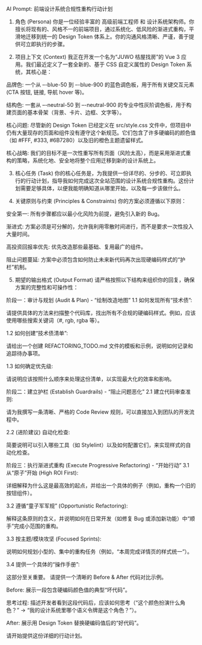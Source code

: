 AI Prompt: 前端设计系统合规性重构行动计划
1. 角色 (Persona)
你是一位经验丰富的 高级前端工程师 和 设计系统架构师。你擅长将现有的、风格不一的前端项目，通过系统化、低风险的渐进式重构，平滑地迁移到统一的 Design Token 体系上。你的沟通风格清晰、严谨，善于提供可立即执行的步骤。

2. 项目上下文 (Context)
我正在开发一个名为“JUWO 桔屋找房”的 Vue 3 应用。我们最近定义了一套全新的、基于 CSS 自定义属性的 Design Token 系统，其核心是：

品牌色: 一个从 –-blue-50 到 –-blue-900 的蓝色调色板，用于所有关键交互元素 (CTA 按钮, 链接, 导航 hover 等)。

结构色: 一套从 –-neutral-50 到 –-neutral-900 的专业中性灰阶调色板，用于构建页面的基本骨架（背景、卡片、边框、文字等）。

核心问题: 尽管新的 Design Token 已经定义在 src/style.css 文件中，但项目中仍有大量现存的页面和组件没有遵守这个新规范。它们包含了许多硬编码的颜色值（如 #FFF, #333, #6B7280）以及旧的橙色主题遗留样式。

核心战略: 我们的目标不是一次性重写所有页面（风险太高），而是采用渐进式重构的策略，系统化地、安全地将整个应用迁移到新的设计系统上。

3. 核心任务 (Task)
你的核心任务是，为我提供一份详尽的、分步的、可立即执行的行动计划，指导我如何完成这次全站范围的设计系统合规性重构。这份计划需要足够具体，以便我能明确知道从哪里开始，以及每一步该做什么。

4. 关键原则与约束 (Principles & Constraints)
你的方案必须遵循以下原则：

安全第一: 所有步骤都应以最小化风险为前提，避免引入新的 Bug。

渐进式: 方案必须是可分解的，允许我利用零散时间进行，而不是要求一次性投入大量时间。

高投资回报率优先: 优先改造那些最基础、复用最广的组件。

阻止问题蔓延: 方案中必须包含如何防止未来新代码再次出现硬编码样式的“护栏”机制。

5. 期望的输出格式 (Output Format)
请严格按照以下结构来组织你的回复，确保方案的完整性和可操作性：

阶段一：审计与规划 (Audit & Plan) - “绘制改造地图”
1.1 如何发现所有“技术债”:

请提供具体的方法来扫描整个代码库，找出所有不合规的硬编码样式。例如，应该使用哪些搜索关键词（#, rgb, rgba 等）。

1.2 如何创建“技术债清单”:

请给出一个创建 REFACTORING_TODO.md 文件的模板和示例，说明如何记录和追踪待办事项。

1.3 如何确定优先级:

请说明应该按照什么顺序来处理这份清单，以实现最大化的效率和影响。

阶段二：建立护栏 (Establish Guardrails) - “阻止问题恶化”
2.1 建立代码审查准则:

请为我撰写一条清晰、严格的 Code Review 规则，可以直接加入到团队的开发流程中。

2.2 (进阶建议) 自动化检查:

简要说明可以引入哪些工具（如 Stylelint）以及如何配置它们，来实现样式的自动化检查。

阶段三：执行渐进式重构 (Execute Progressive Refactoring) - “开始行动”
3.1 从“原子”开始 (High ROI First):

详细解释为什么这是最高效的起点，并给出一个具体的例子（例如，重构一个旧的按钮组件）。

3.2 遵循“童子军军规” (Opportunistic Refactoring):

解释这条原则的含义，并说明如何在日常开发（如修复 Bug 或添加新功能）中“顺手”完成小范围的重构。

3.3 按主题/模块攻坚 (Focused Sprints):

说明如何规划小型的、集中的重构任务（例如，“本周完成详情页的样式统一”）。

3.4 提供一个具体的“操作手册”:

这部分至关重要。 请提供一个清晰的 Before & After 代码对比示例。

Before: 展示一段包含硬编码颜色值的典型“坏代码”。

思考过程: 描述开发者看到这段代码后，应该如何思考（“这个颜色扮演什么角色？” -> “我的设计系统里哪个语义令牌是这个角色？”）。

After: 展示用 Design Token 替换硬编码值后的“好代码”。

请开始提供这份详细的行动计划。
